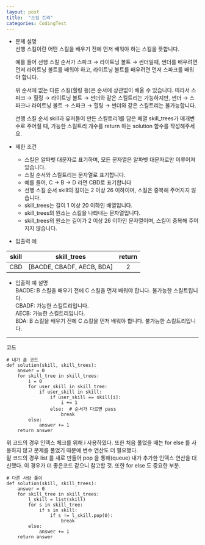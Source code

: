 ```yaml
---
layout: post
title:  "스킬 트리"
categories: CodingTest
---
```

-   문제 설명  
    선행 스킬이란 어떤 스킬을 배우기 전에 먼저 배워야 하는 스킬을 뜻합니다.
    
    예를 들어 선행 스킬 순서가 스파크 → 라이트닝 볼트 → 썬더일때, 썬더를 배우려면 먼저 라이트닝 볼트를 배워야 하고, 라이트닝 볼트를 배우려면 먼저 스파크를 배워야 합니다.
    
    위 순서에 없는 다른 스킬(힐링 등)은 순서에 상관없이 배울 수 있습니다. 따라서 스파크 → 힐링 → 라이트닝 볼트 → 썬더와 같은 스킬트리는 가능하지만, 썬더 → 스파크나 라이트닝 볼트 → 스파크 → 힐링 → 썬더와 같은 스킬트리는 불가능합니다.
    
    선행 스킬 순서 skill과 유저들이 만든 스킬트리1를 담은 배열 skill\_trees가 매개변수로 주어질 때, 가능한 스킬트리 개수를 return 하는 solution 함수를 작성해주세요.
    
-   제한 조건
    
    -   스킬은 알파벳 대문자로 표기하며, 모든 문자열은 알파벳 대문자로만 이루어져 있습니다.
    -   스킬 순서와 스킬트리는 문자열로 표기합니다.
    -   예를 들어, C → B → D 라면 CBD로 표기합니다
    -   선행 스킬 순서 skill의 길이는 2 이상 26 이하이며, 스킬은 중복해 주어지지 않습니다.
    -   skill\_trees는 길이 1 이상 20 이하인 배열입니다.
    -   skill\_trees의 원소는 스킬을 나타내는 문자열입니다.
    -   skill\_trees의 원소는 길이가 2 이상 26 이하인 문자열이며, 스킬이 중복해 주어지지 않습니다.
-   입출력 예
    

| skill | skill\_trees | return |
| :-: | :-: | :-: |
| CBD | \[BACDE, CBADF, AECB, BDA\] | 2 |

-   입출력 예 설명  
    BACDE: B 스킬을 배우기 전에 C 스킬을 먼저 배워야 합니다. 불가능한 스킬트립니다.  
    CBADF: 가능한 스킬트리입니다.  
    AECB: 가능한 스킬트리입니다.  
    BDA: B 스킬을 배우기 전에 C 스킬을 먼저 배워야 합니다. 불가능한 스킬트리입니다.

---

코드

```
# 내가 푼 코드
def solution(skill, skill_trees):
    answer = 0 
    for skill_tree in skill_trees:
        i = 0 
        for user_skill in skill_tree:
            if user_skill in skill:
                if user_skill == skill[i]:
                    i += 1
                else:  # 순서가 다르면 pass
                    break
        else:
            answer += 1            
    return answer
```

위 코드의 경우 인덱스 체크를 위해 i 사용하였다. 또한 처음 풀었을 때는 for else 를 사용하지 않고 문제를 풀었기 때문에 변수 연산도 더 필요했다.  
밑 코드의 경우 list 를 새로 만들어 pop 을 통해(queue) 내가 추가한 인덱스 연산을 대신했다. 이 경우가 더 좋은코드 같으니 참고할 것. 또한 for else 도 중요한 부분.

```
# 다른 사람 풀이
def solution(skill, skill_trees):
    answer = 0 
    for skill_tree in skill_trees:
        l_skill = list(skill)
        for s in skill_tree:
            if s in skill:
                if s != l_skill.pop(0):
                    break
        else:
            answer += 1
    return answer

```